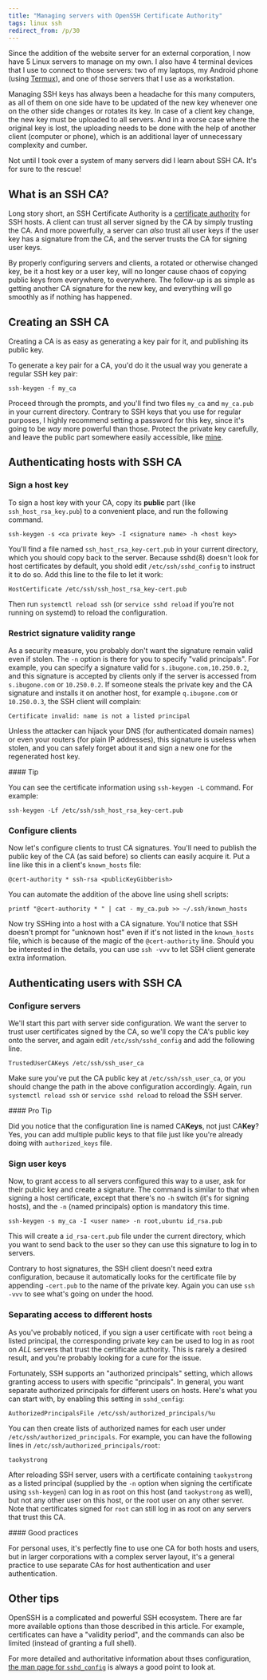 ```yaml
---
title: "Managing servers with OpenSSH Certificate Authority"
tags: linux ssh
redirect_from: /p/30
---
```


Since the addition of the website server for an external corporation, I now have 5 Linux servers to manage on my own. I also have 4 terminal devices that I use to connect to those servers: two of my laptops, my Android phone (using [Termux][termux]), and one of those servers that I use as a workstation.

Managing SSH keys has always been a headache for this many computers, as all of them on one side have to be updated of the new key whenever one on the other side changes or rotates its key. In case of a client key change, the new key must be uploaded to all servers. And in a worse case where the original key is lost, the uploading needs to be done with the help of another client (computer or phone), which is an additional layer of unnecessary complexity and cumber.

Not until I took over a system of many servers did I learn about SSH CA. It's for sure to the rescue!

## What is an SSH CA?

Long story short, an SSH Certificate Authority is a [certificate authority][ca] for SSH hosts. A client can trust all server signed by the CA by simply trusting the CA. And more powerfully, a server can *also* trust all user keys if the user key has a signature from the CA, and the server trusts the CA for signing user keys.

By properly configuring servers and clients, a rotated or otherwise changed key, be it a host key or a user key, will no longer cause chaos of copying public keys from everywhere, to everywhere. The follow-up is as simple as getting another CA signature for the new key, and everything will go smoothly as if nothing has happened.

## Creating an SSH CA

Creating a CA is as easy as generating a key pair for it, and publishing its public key.

To generate a key pair for a CA, you'd do it the usual way you generate a regular SSH key pair:

```shell
ssh-keygen -f my_ca
```

Proceed through the prompts, and you'll find two files `my_ca` and `my_ca.pub` in your current directory. Contrary to SSH keys that you use for regular purposes, I highly recommend setting a password for this key, since it's going to be *way* more powerful than those. Protect the private key carefully, and leave the public part somewhere easily accessible, like [mine](https://ibugone.com/assets/ssh-ca.pub.txt).

## Authenticating hosts with SSH CA

### Sign a host key

To sign a host key with your CA, copy its **public** part (like `ssh_host_rsa_key.pub`) to a convenient place, and run the following command.

```shell
ssh-keygen -s <ca private key> -I <signature name> -h <host key>
```

You'll find a file named `ssh_host_rsa_key-cert.pub` in your current directory, which you should copy back to the server. Because sshd(8) doesn't look for host certificates by default, you shold edit `/etc/ssh/sshd_config` to instruct it to do so. Add this line to the file to let it work:

```text
HostCertificate /etc/ssh/ssh_host_rsa_key-cert.pub
```

Then run `systemctl reload ssh` (or `service sshd reload` if you're not running on systemd) to reload the configuration.

### Restrict signature validity range

As a security measure, you probably don't want the signature remain valid even if stolen. The `-n` option is there for you to specify "valid principals". For example, you can specify a signature valid for `s.ibugone.com,10.250.0.2`, and this signature is accepted by clients only if the server is accessed from `s.ibugone.com` or `10.250.0.2`. If someone steals the private key and the CA signature and installs it on another host, for example `q.ibugone.com` or `10.250.0.3`, the SSH client will complain:

```text
Certificate invalid: name is not a listed principal
```

Unless the attacker can hijack your DNS (for authenticated domain names) or even your routers (for plain IP addresses), this signature is useless when stolen, and you can safely forget about it and sign a new one for the regenerated host key.


<div class="notice--primary" markdown="1">
#### <i class="far fa-lightbulb"></i> Tip

You can see the certificate information using `ssh-keygen -L` command. For example:

```shell
ssh-keygen -Lf /etc/ssh/ssh_host_rsa_key-cert.pub
```
</div>

### Configure clients

Now let's configure clients to trust CA signatures. You'll need to publish the public key of the CA (as said before) so clients can easily acquire it. Put a line like this in a client's `known_hosts` file:

```text
@cert-authority * ssh-rsa <publicKeyGibberish>
```

You can automate the addition of the above line using shell scripts:

```shell
printf "@cert-authority * " | cat - my_ca.pub >> ~/.ssh/known_hosts
```

Now try SSHing into a host with a CA signature. You'll notice that SSH doesn't prompt for "unknown host" even if it's not listed in the `known_hosts` file, which is because of the magic of the `@cert-authority` line. Should you be interested in the details, you can use `ssh -vvv` to let SSH client generate extra information.

## Authenticating users with SSH CA

### Configure servers

We'll start this part with server side configuration. We want the server to trust user certificates signed by the CA, so we'll copy the CA's public key onto the server, and again edit `/etc/ssh/sshd_config` and add the following line.

```text
TrustedUserCAKeys /etc/ssh/ssh_user_ca
```

Make sure you've put the CA public key at `/etc/ssh/ssh_user_ca`, or you should change the path in the above configuration accordingly. Again, run `systemctl reload ssh` or `service sshd reload` to reload the SSH server.

<div class="notice--primary" markdown="1">
#### <i class="far fa-lightbulb"></i> Pro Tip

Did you notice that the configuration line is named CA**Keys**, not just CA**Key**? Yes, you can add multiple public keys to that file just like you're already doing with `authorized_keys` file.
</div>

### Sign user keys

Now, to grant access to all servers configured this way to a user, ask for their public key and create a signature. The command is similar to that when signing a host certificate, except that there's no `-h` switch (it's for signing hosts), and the `-n` (named principals) option is mandatory this time.

```shell
ssh-keygen -s my_ca -I <user name> -n root,ubuntu id_rsa.pub
```

This will create a `id_rsa-cert.pub` file under the current directory, which you want to send back to the user so they can use this signature to log in to servers.

Contrary to host signatures, the SSH client doesn't need extra configuration, because it automatically looks for the certificate file by appending `-cert.pub` to the name of the private key. Again you can use `ssh -vvv` to see what's going on under the hood.

### Separating access to different hosts

As you've probably noticed, if you sign a user certificate with `root` being a listed principal, the corresponding private key can be used to log in as root on *ALL* servers that trust the certificate authority. This is rarely a desired result, and you're probably looking for a cure for the issue.

Fortunately, SSH supports an "authorized principals" setting, which allows granting access to users with specific "principals". In general, you want separate authorized principals for different users on hosts. Here's what you can start with, by enabling this setting in `sshd_config`:

```text
AuthorizedPrincipalsFile /etc/ssh/authorized_principals/%u
```

You can then create lists of authorized names for each user under `/etc/ssh/authorized_principals`. For example, you can have the following lines in `/etc/ssh/authorized_principals/root`:

```text
taokystrong
```

After reloading SSH server, users with a certificate containing `taokystrong` as a listed principal (supplied by the `-n` option when signing the certificate using `ssh-keygen`) can log in as root on this host (and `taokystrong` as well), but not any other user on this host, or the root user on any other server. Note that certificates signed for `root` can still log in as root on any servers that trust this CA.

<div class="notice--primary" markdown="1">
#### Good practices

For personal uses, it's perfectly fine to use one CA for both hosts and users, but in larger corporations with a complex server layout, it's a general practice to use separate CAs for host authentication and user authentication.
</div>

## Other tips

OpenSSH is a complicated and powerful SSH ecosystem. There are far more available options than those described in this article. For example, certificates can have a "validity period", and the commands can also be limited (instead of granting a full shell).

For more detailed and authoritative information about thses configuration, [the man page for `sshd_config`](https://linux.die.net/man/5/sshd_config) is always a good point to look at.


  [ca]: https://en.wikipedia.org/wiki/Certificate_authority
  [termux]: https://termux.com/
